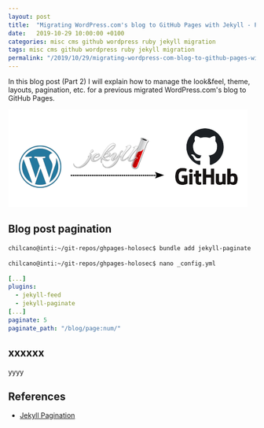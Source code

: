 ```yaml
---
layout: post
title:  "Migrating WordPress.com's blog to GitHub Pages with Jekyll - Part 2"
date:   2019-10-29 10:00:00 +0100
categories: misc cms github wordpress ruby jekyll migration 
tags: misc cms github wordpress ruby jekyll migration 
permalink: "/2019/10/29/migrating-wordpress-com-blog-to-github-pages-with-jekyll-part2"
---
```


In this blog post (Part 2) I will explain how to manage the look&feel, theme, layouts, pagination, etc. for a previous migrated WordPress.com's blog to GitHub Pages.

![Migrating WordPress.com's blog to GitHub Pages by using Jekyll](/assets/img/2019-10-14-blog-migration-wp-github.png)




## Blog post pagination

```sh
chilcano@inti:~/git-repos/ghpages-holosec$ bundle add jekyll-paginate
```

```sh
chilcano@inti:~/git-repos/ghpages-holosec$ nano _config.yml
```

```yaml
[...]
plugins:
  - jekyll-feed
  - jekyll-paginate
[...]
paginate: 5
paginate_path: "/blog/page:num/"
```

## xxxxxx

yyyy


## References

- [Jekyll Pagination](https://jekyllrb.com/docs/pagination/)


